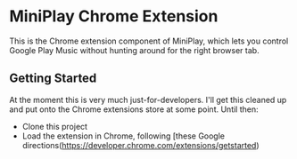 # MiniPlay Chrome Extension
This is the Chrome extension component of MiniPlay, which lets you control Google Play Music without hunting around for the right browser tab.  

## Getting Started
At the moment this is very much just-for-developers.  I'll get this cleaned up and put onto the Chrome extensions store at some point.  Until then:
* Clone this project
* Load the extension in Chrome, following [these Google directions(https://developer.chrome.com/extensions/getstarted)  


